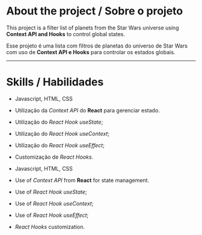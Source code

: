 # About the project / Sobre o projeto

This project is a filter list of planets from the Star Wars universe using **Context API and Hooks** to control global states.

Esse projeto é uma lista com filtros de planetas do universo de Star Wars com uso de **Context API e Hooks** para controlar os estados globais.

---
# Skills / Habilidades

* Javascript, HTML, CSS
* Utilização da _Context API_ do **React** para gerenciar estado.
* Utilização do _React Hook useState_;
* Utilização do _React Hook useContext_;
* Utilização do _React Hook useEffect_;
* Customização de _React Hooks_.

* Javascript, HTML, CSS
* Use of _Context API_ from **React** for state management.
* Use of _React Hook useState_;
* Use of _React Hook useContext_;
* Use of _React Hook useEffect_;
* _React Hooks_ customization.
